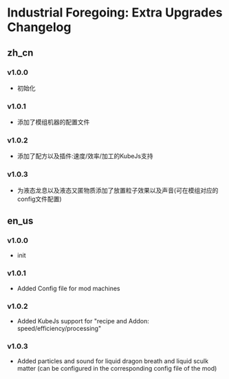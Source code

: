 # Industrial Foregoing: Extra Upgrades Changelog

## zh_cn
### v1.0.0
- 初始化

### v1.0.1
- 添加了模组机器的配置文件

### v1.0.2
- 添加了配方以及插件:速度/效率/加工的KubeJs支持

### v1.0.3
- 为液态龙息以及液态又匿物质添加了放置粒子效果以及声音(可在模组对应的config文件配置)

## en_us
### v1.0.0
- init

### v1.0.1
- Added Config file for mod machines

### v1.0.2
- Added KubeJs support for "recipe and Addon: speed/efficiency/processing"

### v1.0.3
- Added particles and sound for liquid dragon breath and liquid sculk matter (can be configured in the corresponding config file of the mod)
